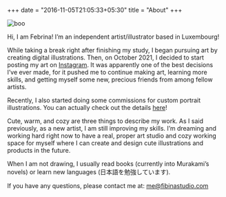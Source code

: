+++ 
date = "2016-11-05T21:05:33+05:30" 
title = "About"
+++

![boo][1]

Hi, I am Febrina! I’m an independent artist/illustrator based in Luxembourg!

While taking a break right after finishing my study, I began pursuing art by
creating digital illustrations. Then, on October 2021, I decided to start
posting my art on [Instagram](https://instagram.com/fibinastudio). 
It was apparently one of the best decisions I’ve
ever made, for it pushed me to continue making art, learning more skills, and
getting myself some new, precious friends from among fellow artists.

Recently, I also started doing some commissions for custom portrait
illustrations. You can actually check out the details [here](/commission/)!

Cute, warm, and cozy are three things to describe my work. As I said previously,
as a new artist, I am still improving my skills. I’m dreaming and working hard
right now to have a real, proper art studio and cozy working space for myself
where I can create and design cute illustrations and products in the future.

When I am not drawing, I usually read books (currently into Murakami’s novels)
or learn new languages (日本語を勉強しています).

If you have any questions, please contact me at: me@fibinastudio.com

[1]: /img/about.jpg
